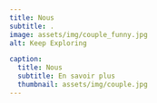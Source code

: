 ```yaml
---
title: Nous
subtitle: .
image: assets/img/couple_funny.jpg
alt: Keep Exploring

caption:
  title: Nous
  subtitle: En savoir plus
  thumbnail: assets/img/couple.jpg
---
```

